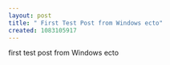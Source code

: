 ```yaml
---
layout: post
title: " First Test Post from Windows ecto"
created: 1083105917
---
```

first test post from Windows ecto

